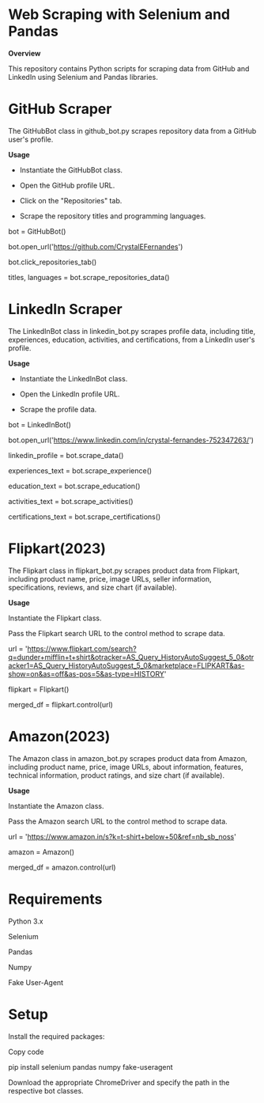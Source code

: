 # Web Scraping with Selenium and Pandas
**Overview**

This repository contains Python scripts for scraping data from GitHub and LinkedIn using Selenium and Pandas libraries.

# GitHub Scraper

The GitHubBot class in github_bot.py scrapes repository data from a GitHub user's profile.

**Usage**

- Instantiate the GitHubBot class.

- Open the GitHub profile URL.

- Click on the "Repositories" tab.

- Scrape the repository titles and programming languages.

bot = GitHubBot()

bot.open_url('https://github.com/CrystalEFernandes')

bot.click_repositories_tab()

titles, languages = bot.scrape_repositories_data()

# LinkedIn Scraper

The LinkedInBot class in linkedin_bot.py scrapes profile data, including title, experiences, education, activities, and certifications, from a LinkedIn user's profile.

**Usage**

- Instantiate the LinkedInBot class.
  
- Open the LinkedIn profile URL.

- Scrape the profile data.

bot = LinkedInBot()

bot.open_url('https://www.linkedin.com/in/crystal-fernandes-752347263/')

linkedin_profile = bot.scrape_data() 

experiences_text = bot.scrape_experience()

education_text = bot.scrape_education()

activities_text = bot.scrape_activities()

certifications_text = bot.scrape_certifications()

# Flipkart(2023)

The Flipkart class in flipkart_bot.py scrapes product data from Flipkart, including product name, price, image URLs, seller information, specifications, reviews, and size chart (if available).

**Usage**

Instantiate the Flipkart class.

Pass the Flipkart search URL to the control method to scrape data.

url = 'https://www.flipkart.com/search?q=dunder+mifflin+t+shirt&otracker=AS_Query_HistoryAutoSuggest_5_0&otracker1=AS_Query_HistoryAutoSuggest_5_0&marketplace=FLIPKART&as-show=on&as=off&as-pos=5&as-type=HISTORY'

flipkart = Flipkart()

merged_df = flipkart.control(url)

# Amazon(2023)
The Amazon class in amazon_bot.py scrapes product data from Amazon, including product name, price, image URLs, about information, features, technical information, product ratings, and size chart (if available).

**Usage**

Instantiate the Amazon class.

Pass the Amazon search URL to the control method to scrape data.

url = 'https://www.amazon.in/s?k=t-shirt+below+50&ref=nb_sb_noss'

amazon = Amazon()

merged_df = amazon.control(url)

# Requirements

Python 3.x

Selenium

Pandas

Numpy

Fake User-Agent

# Setup

Install the required packages:

Copy code

pip install selenium pandas numpy fake-useragent

Download the appropriate ChromeDriver and specify the path in the respective bot classes.
